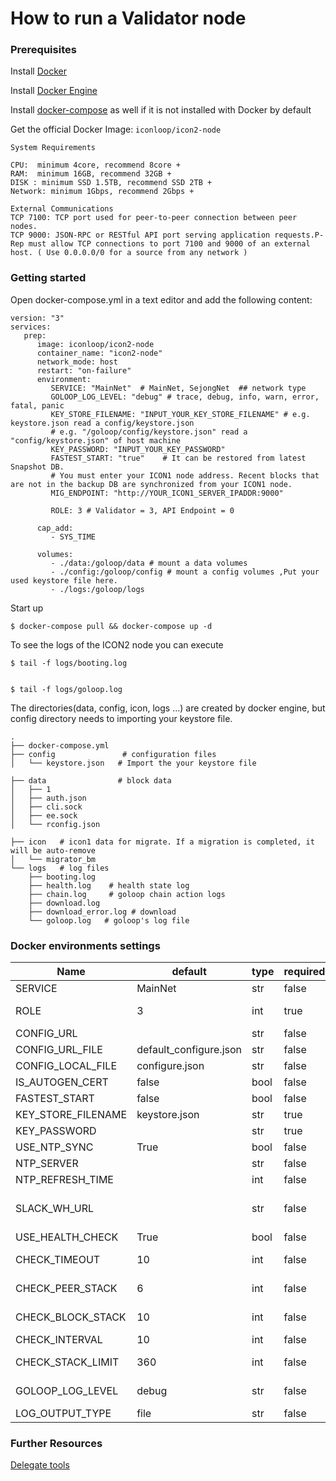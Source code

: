 # How to run a Validator node

### Prerequisites

Install [Docker](https://www.docker.com/get-started/)

Install [Docker Engine](https://docs.docker.com/engine/install/)

Install [docker-compose](https://github.com/docker/compose) as well if it is not installed with Docker by default

Get the official Docker Image: `iconloop/icon2-node`

```
System Requirements 

CPU:  minimum 4core, recommend 8core +
RAM:  minimum 16GB, recommend 32GB + 
DISK : minimum SSD 1.5TB, recommend SSD 2TB + 
Network: minimum 1Gbps, recommend 2Gbps +

External Communications 
TCP 7100: TCP port used for peer-to-peer connection between peer nodes.
TCP 9000: JSON-RPC or RESTful API port serving application requests.P-Rep must allow TCP connections to port 7100 and 9000 of an external host. ( Use 0.0.0.0/0 for a source from any network )
```

### Getting started

Open docker-compose.yml in a text editor and add the following content:

```
version: "3"
services:
   prep:
      image: iconloop/icon2-node
      container_name: "icon2-node"
      network_mode: host
      restart: "on-failure"
      environment:
         SERVICE: "MainNet"  # MainNet, SejongNet  ## network type 
         GOLOOP_LOG_LEVEL: "debug" # trace, debug, info, warn, error, fatal, panic          
         KEY_STORE_FILENAME: "INPUT_YOUR_KEY_STORE_FILENAME" # e.g. keystore.json read a config/keystore.json
         # e.g. "/goloop/config/keystore.json" read a "config/keystore.json" of host machine
         KEY_PASSWORD: "INPUT_YOUR_KEY_PASSWORD"
         FASTEST_START: "true"    # It can be restored from latest Snapshot DB.
         # You must enter your ICON1 node address. Recent blocks that are not in the backup DB are synchronized from your ICON1 node.
         MIG_ENDPOINT: "http://YOUR_ICON1_SERVER_IPADDR:9000"
     
         ROLE: 3 # Validator = 3, API Endpoint = 0

      cap_add:
         - SYS_TIME

      volumes:         
         - ./data:/goloop/data # mount a data volumes
         - ./config:/goloop/config # mount a config volumes ,Put your used keystore file here.     
         - ./logs:/goloop/logs
```

Start up

```
$ docker-compose pull && docker-compose up -d
```

To see the logs of the ICON2 node you can execute

```
$ tail -f logs/booting.log


$ tail -f logs/goloop.log
```

The directories(data, config, icon, logs …) are created by docker engine, but config directory needs to importing your keystore file.

```
.
├── docker-compose.yml 
├── config               # configuration files                         
│   └── keystore.json   # Import the your keystore file

├── data                # block data
│   ├── 1
│   ├── auth.json
│   ├── cli.sock
│   ├── ee.sock
│   └── rconfig.json

├── icon   # icon1 data for migrate. If a migration is completed, it will be auto-remove
│   └── migrator_bm
└── logs   # log files
    ├── booting.log   
    ├── health.log    # health state log
    ├── chain.log     # goloop chain action logs
    ├── download.log
    ├── download_error.log # download  
    └── goloop.log   # goloop's log file
```

### Docker environments settings

| Name                 | default                 | type | required | description                                                                      |
| -------------------- | ----------------------- | ---- | -------- | -------------------------------------------------------------------------------- |
| SERVICE              | MainNet                 | str  | false    | Service Name - (MainNet, SejongNet)                                              |
| ROLE                 | 3                       | int  | true     | Role of running node. 0: Citizen, 3: P-Rep                                       |
| CONFIG\_URL          |                         | str  | false    |                                                                                  |
| CONFIG\_URL\_FILE    | default\_configure.json | str  | false    |                                                                                  |
| CONFIG\_LOCAL\_FILE  | configure.json          | str  | false    |                                                                                  |
| IS\_AUTOGEN\_CERT    | false                   | bool | false    | Automatically generate certificates                                              |
| FASTEST\_START       | false                   | bool | false    | Download snapshot DB                                                             |
| KEY\_STORE\_FILENAME | keystore.json           | str  | true     | keystore.json file name                                                          |
| KEY\_PASSWORD        |                         | str  | true     | password of keystore.json file                                                   |
| USE\_NTP\_SYNC       | True                    | bool | false    | Whether to use NTP in container                                                  |
| NTP\_SERVER          |                         | str  | false    | NTP Server                                                                       |
| NTP\_REFRESH\_TIME   |                         | int  | false    | ntp refresh time                                                                 |
| SLACK\_WH\_URL       |                         | str  | false    | slack web hook url - If a problem occurs, you can receive an alarm with a slack. |
| USE\_HEALTH\_CHECK   | True                    | bool | false    | Whether to use health check                                                      |
| CHECK\_TIMEOUT       | 10                      | int  | false    | sec - TIMEOUT when calling REST API for monitoring                               |
| CHECK\_PEER\_STACK   | 6                       | int  | false    | sec - Stack value to check the peer for monitoring.                              |
| CHECK\_BLOCK\_STACK  | 10                      | int  | false    | sec - Stack value to check the block for monitoring.                             |
| CHECK\_INTERVAL      | 10                      | int  | false    | sec - check interval for monitoring                                              |
| CHECK\_STACK\_LIMIT  | 360                     | int  | false    | count - count- Restart container when stack value is reached                     |
| GOLOOP\_LOG\_LEVEL   | debug                   | str  | false    | Log Level - (trace,debug,info,warn,error,fatal,panic                             |
| LOG\_OUTPUT\_TYPE    | file                    | str  | false    | sec - check interval for monitoring                                              |

### Further Resources

[Delegate tools](https://github.com/icon-project/preptools/)

